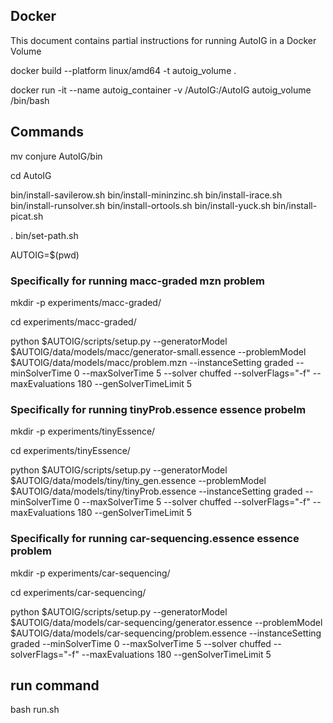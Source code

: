 ## Docker

This document contains partial instructions for running AutoIG in a Docker Volume

docker build --platform linux/amd64 -t autoig_volume .

docker run -it --name autoig_container -v <your path>/AutoIG:/AutoIG autoig_volume /bin/bash

## Commands

mv conjure AutoIG/bin

cd AutoIG

bin/install-savilerow.sh
bin/install-mininzinc.sh
bin/install-irace.sh
bin/install-runsolver.sh
bin/install-ortools.sh
bin/install-yuck.sh
bin/install-picat.sh

. bin/set-path.sh

AUTOIG=$(pwd)

### Specifically for running macc-graded mzn problem

mkdir -p experiments/macc-graded/

cd experiments/macc-graded/

python $AUTOIG/scripts/setup.py --generatorModel $AUTOIG/data/models/macc/generator-small.essence --problemModel $AUTOIG/data/models/macc/problem.mzn --instanceSetting graded --minSolverTime 0 --maxSolverTime 5 --solver chuffed --solverFlags="-f" --maxEvaluations 180 --genSolverTimeLimit 5

### Specifically for running tinyProb.essence essence probelm

mkdir -p experiments/tinyEssence/

cd experiments/tinyEssence/

python $AUTOIG/scripts/setup.py --generatorModel $AUTOIG/data/models/tiny/tiny_gen.essence --problemModel $AUTOIG/data/models/tiny/tinyProb.essence --instanceSetting graded --minSolverTime 0 --maxSolverTime 5 --solver chuffed --solverFlags="-f" --maxEvaluations 180 --genSolverTimeLimit 5

### Specifically for running car-sequencing.essence essence problem

mkdir -p experiments/car-sequencing/

cd experiments/car-sequencing/

python $AUTOIG/scripts/setup.py --generatorModel $AUTOIG/data/models/car-sequencing/generator.essence --problemModel $AUTOIG/data/models/car-sequencing/problem.essence --instanceSetting graded --minSolverTime 0 --maxSolverTime 5 --solver chuffed --solverFlags="-f" --maxEvaluations 180 --genSolverTimeLimit 5

## run command

bash run.sh
